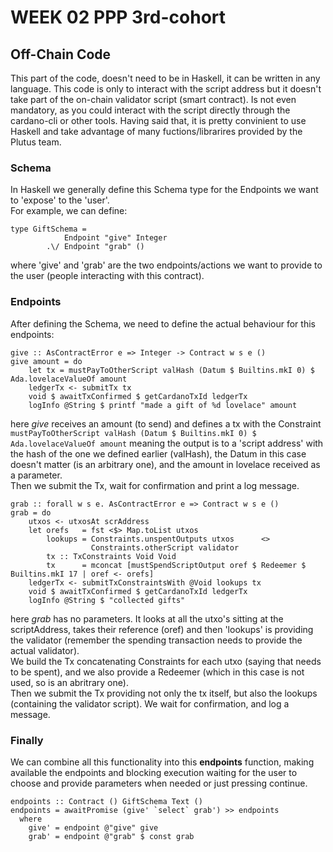 # WEEK 02 PPP 3rd-cohort

## Off-Chain Code

This part of the code, doesn't need to be in Haskell, it can be written in any language.
This code is only to interact with the script address but it doesn't take part of the on-chain validator script (smart contract). Is not even mandatory, as you could interact with the script directly through the cardano-cli or other tools.
Having said that, it is pretty convinient to use Haskell and take advantage of many fuctions/librarires provided by the Plutus team.


### Schema

In Haskell we generally define this Schema type for the Endpoints we want to 'expose' to the 'user'.\
For example, we can define:

```
type GiftSchema =
            Endpoint "give" Integer
        .\/ Endpoint "grab" ()
```

where 'give' and 'grab' are the two endpoints/actions we want to provide to the user (people interacting with this contract).


### Endpoints 

After defining the Schema, we need to define the actual behaviour for this endpoints:

```
give :: AsContractError e => Integer -> Contract w s e ()
give amount = do
    let tx = mustPayToOtherScript valHash (Datum $ Builtins.mkI 0) $ Ada.lovelaceValueOf amount
    ledgerTx <- submitTx tx
    void $ awaitTxConfirmed $ getCardanoTxId ledgerTx
    logInfo @String $ printf "made a gift of %d lovelace" amount
```

here <i>give</i> receives an amount (to send) and defines a tx with the Constraint  ``mustPayToOtherScript valHash (Datum $ Builtins.mkI 0) $ Ada.lovelaceValueOf amount`` meaning the output is to a 'script address' with the hash of the one we defined earlier (valHash), the Datum in this case doesn't matter (is an arbitrary one), and the amount in lovelace received as a parameter. \
Then we submit the Tx, wait for confirmation and print a log message.

```
grab :: forall w s e. AsContractError e => Contract w s e ()
grab = do
    utxos <- utxosAt scrAddress
    let orefs   = fst <$> Map.toList utxos
        lookups = Constraints.unspentOutputs utxos      <>
                  Constraints.otherScript validator
        tx :: TxConstraints Void Void
        tx      = mconcat [mustSpendScriptOutput oref $ Redeemer $ Builtins.mkI 17 | oref <- orefs]
    ledgerTx <- submitTxConstraintsWith @Void lookups tx
    void $ awaitTxConfirmed $ getCardanoTxId ledgerTx
    logInfo @String $ "collected gifts"
```

here <i>grab</i> has no parameters. It looks at all the utxo's sitting at the scriptAddress, takes their reference (oref) and then 'lookups' is providing the validator (remember the spending transaction needs to provide the actual validator). \
We build the Tx concatenating Constraints for each utxo (saying that needs to be spent), and we also provide a Redeemer (which in this case is not used, so is an abritrary one). \
Then we submit the Tx providing not only the tx itself, but also the lookups (containing the validator script). We wait for confirmation, and log a message.


### Finally

We can combine all this functionality into this <b>endpoints</b> function, making available the endpoints and blocking execution waiting for the user to choose and provide parameters when needed or just pressing continue.

```
endpoints :: Contract () GiftSchema Text ()
endpoints = awaitPromise (give' `select` grab') >> endpoints
  where
    give' = endpoint @"give" give
    grab' = endpoint @"grab" $ const grab
```
